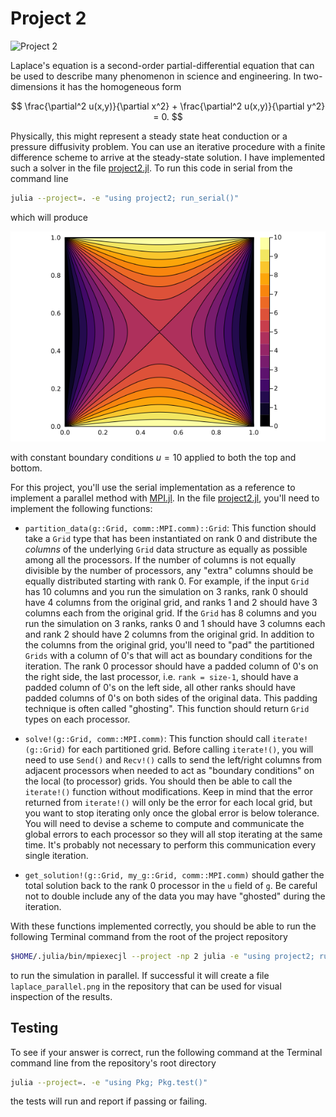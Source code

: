 # Project 2

![Project 2](https://github.com/PGE383-HPC/project2-solution/actions/workflows/main.yml/badge.svg)

Laplace's equation is a second-order partial-differential equation that can be used to describe many phenomenon in science and engineering.  In two-dimensions it has the homogeneous form

$$
\frac{\partial^2 u(x,y)}{\partial x^2} + \frac{\partial^2 u(x,y)}{\partial y^2} = 0.
$$

Physically, this might represent a steady state heat conduction or a pressure diffusivity problem.   You can use an iterative procedure with a finite difference scheme to arrive at the steady-state solution.  I have implemented such a solver in the file [project2.jl](project2.jl).  To run this code in serial from the command line

```bash
julia --project=. -e "using project2; run_serial()"
```

which will produce

![img](images/laplace_serial.png)  


with constant boundary conditions $u=10$ applied to both the top and bottom.

For this project, you'll use the serial implementation as a reference to implement a parallel method with [MPI.jl](https://juliaparallel.github.io/MPI.jl/latest/usage/). In the file [project2.jl](src/project2.jl), you'll need to implement the following functions:

 * `partition_data(g::Grid, comm::MPI.comm)::Grid`:  This function should take a `Grid` type that has been instantiated on rank 0 and distribute the *columns* of the underlying `Grid` data structure as equally as possible among all the processors.  If the number of columns is not equally divisible by the number of processors, any "extra" columns should be equally distributed starting with rank 0.  For example, if the input `Grid` has 10 columns and you run the simulation on 3 ranks, rank 0 should have 4 columns from the original grid, and ranks 1 and 2 should have 3 columns each from the original grid.  If the `Grid` has 8 columns and you run the simulation on 3 ranks, ranks 0 and 1 should have 3 columns each and rank 2 should have 2 columns from the original grid.  In addition to the columns from the original grid, you'll need to "pad" the partitioned `Grids` with a column of 0's that will act as boundary conditions for the iteration.  The rank 0 processor should have a padded column of 0's on the right side, the last processor, i.e. `rank = size-1`, should have a padded column of 0's on the left side, all other ranks should have padded columns of 0's on both sides of the original data.  This padding technique is often called "ghosting".  This function should return `Grid` types on each processor.
 
 * `solve!(g::Grid, comm::MPI.comm)`:  This function should call `iterate!(g::Grid)` for each partitioned grid.  Before calling `iterate!()`, you will need to use `Send()` and `Recv!()` calls to send the left/right columns from adjacent processors when needed to act as "boundary conditions" on the local (to processor) grids.  You should then be able to call the `iterate!()` function without modifications.  Keep in mind that the error returned from `iterate!()` will only be the error for each local grid, but you want to stop iterating only once the global error is below tolerance. You will need to devise a scheme to compute and communicate the global errors to each processor so they will all stop iterating at the same time. It's probably not necessary to perform this communication every single iteration.

 * `get_solution!(g::Grid, my_g::Grid, comm::MPI.comm)` should gather the total solution back to the rank 0 processor in the `u` field of `g`. Be careful not to double include any of the data you may have "ghosted" during the iteration.
 
With these functions implemented correctly, you should be able to run the following Terminal command from the root of the project repository

```bash
$HOME/.julia/bin/mpiexecjl --project -np 2 julia -e "using project2; run_parallel()"
```

to run the simulation in parallel.  If successful it will create a file `laplace_parallel.png` in the repository that can be used for visual inspection of the results.

## Testing

To see if your answer is correct, run the following command at the Terminal command line from the repository's root directory

```bash
julia --project=. -e "using Pkg; Pkg.test()"
```

the tests will run and report if passing or failing.
